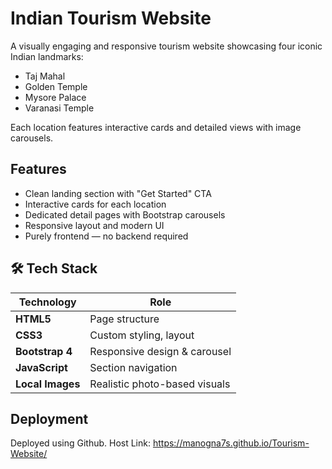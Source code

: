 # Indian Tourism Website

A visually engaging and responsive tourism website showcasing four iconic Indian landmarks:
- Taj Mahal  
- Golden Temple  
- Mysore Palace  
- Varanasi Temple  

Each location features interactive cards and detailed views with image carousels.

## Features

- Clean landing section with "Get Started" CTA  
- Interactive cards for each location  
- Dedicated detail pages with Bootstrap carousels  
- Responsive layout and modern UI  
- Purely frontend — no backend required

## 🛠 Tech Stack

| Technology | Role |
|------------|------|
| **HTML5**  | Page structure |
| **CSS3**   | Custom styling, layout |
| **Bootstrap 4** | Responsive design & carousel |
| **JavaScript** | Section navigation |
| **Local Images** | Realistic photo-based visuals |

## Deployment
 Deployed using Github.
 Host Link: https://manogna7s.github.io/Tourism-Website/



